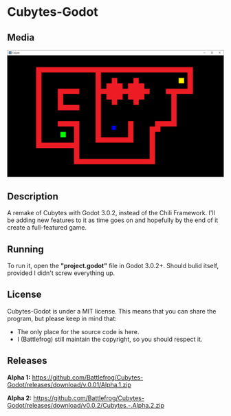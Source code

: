 # Cubytes-Godot

## Media
![](media/screenshot_1.png)
## Description
A remake of Cubytes with Godot 3.0.2, instead of the Chili Framework. I'll be adding new features to it as time goes on and hopefully by the end of it create a full-featured game.

## Running
To run it, open the **"project.godot"** file in Godot 3.0.2+. Should bulid itself, provided I didn't screw everything up.

## License
Cubytes-Godot is under a MIT license. This means that you can share the program, but please keep in mind that:
* The only place for the source code is here.
* I (Battlefrog) still maintain the copyright, so you should respect it.

## Releases
**Alpha 1:** https://github.com/Battlefrog/Cubytes-Godot/releases/download/v.0.01/Alpha.1.zip

**Alpha 2:** https://github.com/Battlefrog/Cubytes-Godot/releases/download/v0.0.2/Cubytes.-.Alpha.2.zip
